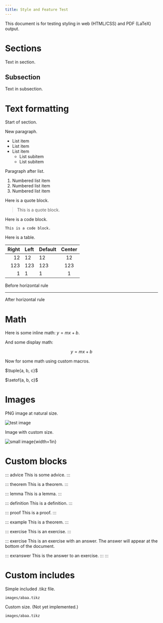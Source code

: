 ```yaml
---
title: Style and Feature Test
---
```


This document is for testing styling in web (HTML/CSS) and PDF (LaTeX) output.

# Sections

Text in section.

## Subsection

Text in subsection.


# Text formatting

Start of section.

New paragraph.

- List item
- List item
- List item
    - List subitem
    - List subitem

Paragraph after list.

1. Numbered list item
2. Numbered list item
3. Numbered list item

Here is a quote block.

> This is a quote block.

Here is a code block.

```This is a code block.```

Here is a table.

| Right | Left | Default | Center |
|------:|:-----|---------|:------:|
|   12  |  12  |    12   |    12  |
|  123  |  123 |   123   |   123  |
|    1  |    1 |     1   |     1  |           

Before horizontal rule

---

After horizontal rule

# Math

Here is some inline math: $y = mx + b$.

And some display math:

$$y = mx + b$$

Now for some math using custom macros.

$\tuple{a, b, c}$

$\setof{a, b, c}$


# Images

PNG image at natural size.

![test image](images/sbuling-logo.png)

Image with custom size.

![small image](images/sbuling-logo.png){width=1in}


# Custom blocks

::: advice
This is some advice.
:::

::: theorem
This is a theorem.
:::

::: lemma
This is a lemma.
:::

::: definition
This is a definition.
:::

::: proof
This is a proof.
:::

::: example
This is a theorem.
:::

::: exercise
This is an exercise.
:::

::: exercise
This is an exercise with an answer. The answer will appear at the bottom of the document.

::: exranswer
This is the answer to an exercise.
:::
:::


# Custom includes

Simple included .tikz file.

~~~ include-tikz
images/abaa.tikz
~~~

Custom size. (Not yet implemented.)

~~~ {.include-tikz width=2in}
images/abaa.tikz
~~~
